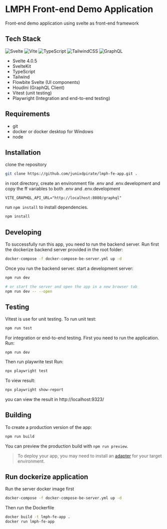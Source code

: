 # LMPH Front-end Demo Application

Front-end demo application using svelte as front-end framework

## Tech Stack

![Svelte](https://img.shields.io/badge/svelte-%23f1413d.svg?style=for-the-badge&logo=svelte&logoColor=white)
![Vite](https://img.shields.io/badge/vite-%23646CFF.svg?style=for-the-badge&logo=vite&logoColor=white)
![TypeScript](https://img.shields.io/badge/typescript-%23007ACC.svg?style=for-the-badge&logo=typescript&logoColor=white)
![TailwindCSS](https://img.shields.io/badge/tailwindcss-%2338B2AC.svg?style=for-the-badge&logo=tailwind-css&logoColor=white)
![GraphQL](https://img.shields.io/badge/-GraphQL-E10098?style=for-the-badge&logo=graphql&logoColor=white)

- Svelte 4.0.5
- SvelteKit
- TypeScript
- Tailwind
- Flowbite Svelte (UI components)
- Houdini (GraphQL Client)
- Vitest (unit testing)
- Playwright (Integration and end-to-end testing)

## Requirements

- git
- docker or docker desktop for Windows
- node

## Installation

clone the repository
```bash
git clone https://github.com/junixdpirate/lmph-fe-app.git .
```
in root directory, create an environment file .env and .env.development and copy the ff variables to both .env and .env.development
```
VITE_GRAPHQL_API_URL="http://localhost:8080/graphql"
```

run `npm install` to install dependencies.
```bash
npm install
```

## Developing

To successfully run this app, you need to run the backend server. Run first the dockerize backend server provided in the root folder:

```bash
docker-compose -f docker-compose-be-server.yml up -d
```

Once you run the backend server. start a development server:

```bash
npm run dev

# or start the server and open the app in a new browser tab
npm run dev -- --open
```

## Testing
Vitest is use for unit testing. To run unit test:
```bash
npm run test
```

For integration or end-to-end testing. 
First you need to run the application. Run:
```
npm run dev
```

Then run playwrite test Run:
```bash
npx playwright test
```

To view result:
```bash
npx playwright show-report
```
you can view the result in http://localhost:9323/

## Building

To create a production version of the app:

```bash
npm run build
```

You can preview the production build with `npm run preview`.

> To deploy your app, you may need to install an [adapter](https://kit.svelte.dev/docs/adapters) for your target environment.


## Run dockerize application

Run the server docker image first
```bash
docker-compose -f docker-compose-be-server.yml up -d
```

Then run the Dockerfile
```bash
docker build -t lmph-fe-app .
docker run lmph-fe-app
```
